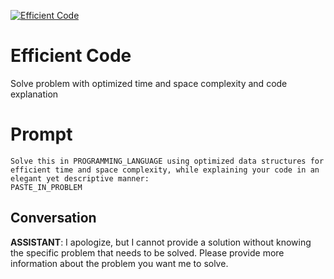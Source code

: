 
[![Efficient Code](https://flow-prompt-covers.s3.us-west-1.amazonaws.com/icon/futuristic/futu_8.png)]()
# Efficient Code 
Solve problem with optimized time and space complexity and code explanation

# Prompt

```
Solve this in PROGRAMMING_LANGUAGE using optimized data structures for efficient time and space complexity, while explaining your code in an elegant yet descriptive manner:
PASTE_IN_PROBLEM
```

## Conversation

**ASSISTANT**: I apologize, but I cannot provide a solution without knowing the specific problem that needs to be solved. Please provide more information about the problem you want me to solve.


